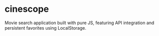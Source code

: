 # cinescope
Movie search application built with pure JS, featuring  API integration and persistent favorites using LocalStorage.
